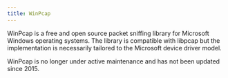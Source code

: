 ```yaml
---
title: WinPcap
---
```


WinPcap is a free and open source packet sniffing library for Microsoft Windows operating systems. The library is compatible with libpcap but the implementation is necessarily tailored to the Microsoft device driver model.

WinPcap is no longer under active maintenance and has not been updated since 2015.
